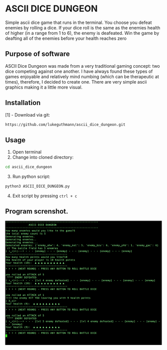# ASCII DICE DUNGEON

Simple ascii dice game that runs in the terminal. You choose you defeat enemies by rolling a dice. 
If your dice roll is the same as the enemies health of higher (in a range from 1 to 6), the enemy is deafeated. 
Win the game by deafting all of the enemies before your health reaches zero

## Purpose of software

ASCII Dice Dungeon was made from a very traditional gaming concept: two dice competing against one another. 
I have always found these types of games enjoyable and relatively mind numbing (which can be therapeutic at times),
therefore, I decided to create one. There are very simple ascii graphics making it a little more visual.
   

## Installation
[1] - Download via git:
```bash
https://github.com/lukeguthmann/ascii_dice_dungeon.git
```

## Usage
1. Open terminal
2. Change into cloned directory:
```bash
cd ascii_dice_dungeon
```
3. Run python script: 
```bash
python3 ASCII_DICE_DUNGEON.py
```
4. Exit script by pressing ```ctrl + c```


## Program screnshot.
<img src="screenshot.png" width="1200">


